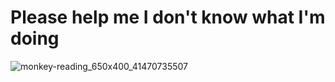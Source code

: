 # Please help me I don't know what I'm doing

![monkey-reading_650x400_41470735507](https://user-images.githubusercontent.com/111809137/230444470-13738c9d-da19-48c2-8957-ec649e01210b.jpeg)

